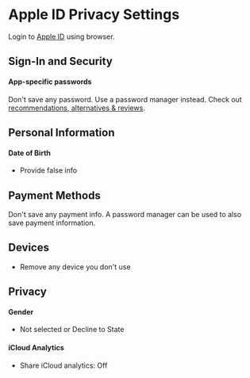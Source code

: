 # Apple ID Privacy Settings

Login to [Apple ID](https://appleid.apple.com/account/manage) using browser.

## Sign-In and Security

#### App-specific passwords
Don't save any password. Use a password manager instead. Check out [recommendations, alternatives & reviews](https://github.com/StellarSand/privacy-settings#recommendations-alternatives--reviews).



## Personal Information

#### Date of Birth
- Provide false info



## Payment Methods
Don't save any payment info. A password manager can be used to also save payment information.



## Devices
- Remove any device you don't use



## Privacy

#### Gender
- Not selected or Decline to State

#### iCloud Analytics
- Share iCloud analytics: Off

#### 
